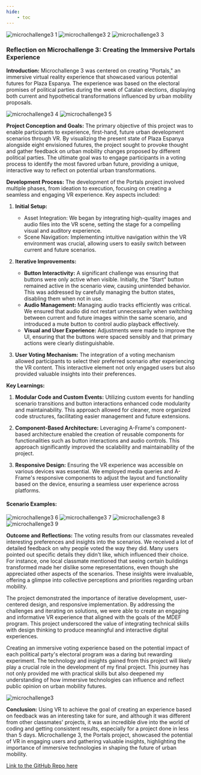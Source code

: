 ```yaml
---
hide:
    - toc
---
```


![microchallenge3 1](../../images/Varias/microchallenge%203%201.jpeg)
![microchallenge3 2](../../images/Varias/microchallenge%203%202.jpeg)
![microchallenge3 3](../../images/Varias/microchallenge%203%203.jpeg)



### Reflection on Microchallenge 3: Creating the Immersive Portals Experience

**Introduction:**
Microchallenge 3 was centered on creating "Portals," an immersive virtual reality experience that showcased various potential futures for Plaza Espanya. The experience was based on the electoral promises of political parties during the week of Catalan elections, displaying both current and hypothetical transformations influenced by urban mobility proposals.

![microchallenge3 4](../../images/Varias/microchallenge%203%204.jpg)
![microchallenge3 5](../../images/Varias/microchallenge%203%205.png)



**Project Conception and Goals:**
The primary objective of this project was to enable participants to experience, first-hand, future urban development scenarios through VR. By visualizing the present state of Plaza Espanya alongside eight envisioned futures, the project sought to provoke thought and gather feedback on urban mobility changes proposed by different political parties. The ultimate goal was to engage participants in a voting process to identify the most favored urban future, providing a unique, interactive way to reflect on potential urban transformations.

**Development Process:**
The development of the Portals project involved multiple phases, from ideation to execution, focusing on creating a seamless and engaging VR experience. Key aspects included:

1. **Initial Setup:**
    - Asset Integration: We began by integrating high-quality images and audio files into the VR scene, setting the stage for a compelling visual and auditory experience.
    - Scene Navigation: Implementing intuitive navigation within the VR environment was crucial, allowing users to easily switch between current and future scenarios.

2. **Iterative Improvements:**
   - **Button Interactivity:** A significant challenge was ensuring that buttons were only active when visible. Initially, the "Start" button remained active in the scenario view, causing unintended behavior. This was addressed by carefully managing the button states, disabling them when not in use.
   - **Audio Management:** Managing audio tracks efficiently was critical. We ensured that audio did not restart unnecessarily when switching between current and future images within the same scenario, and introduced a mute button to control audio playback effectively.
   - **Visual and User Experience:** Adjustments were made to improve the UI, ensuring that the buttons were spaced sensibly and that primary actions were clearly distinguishable.

3. **User Voting Mechanism:**
  The integration of a voting mechanism allowed participants to select their preferred scenario after experiencing the VR content. This interactive element not only engaged users but also provided valuable insights into their preferences.

**Key Learnings:**
1. **Modular Code and Custom Events:**
   Utilizing custom events for handling scenario transitions and button interactions enhanced code modularity and maintainability. This approach allowed for cleaner, more organized code structures, facilitating easier management and future extensions.

2. **Component-Based Architecture:**
   Leveraging A-Frame's component-based architecture enabled the creation of reusable components for functionalities such as button interactions and audio controls. This approach significantly improved the scalability and maintainability of the project.

3. **Responsive Design:**
   Ensuring the VR experience was accessible on various devices was essential. We employed media queries and A-Frame's responsive components to adjust the layout and functionality based on the device, ensuring a seamless user experience across platforms.

#### Scenario Examples:

![microchallenge3 6](../../images/Varias/microchallenge%203%206.png)
![microchallenge3 7](../../images/Varias/microchallenge%203%207png.png)
![microchallenge3 8](../../images/Varias/microchallenge%203%208.png)
![microchallenge3 9](../../images/Varias/microchallenge%203%209.png)

**Outcome and Reflections:**
The voting results from our classmates revealed interesting preferences and insights into the scenarios. We received a lot of detailed feedback on why people voted the way they did. Many users pointed out specific details they didn't like, which influenced their choice. For instance, one local classmate mentioned that seeing certain buildings transformed made her dislike some representations, even though she appreciated other aspects of the scenarios. These insights were invaluable, offering a glimpse into collective perceptions and priorities regarding urban mobility.

The project demonstrated the importance of iterative development, user-centered design, and responsive implementation. By addressing the challenges and iterating on solutions, we were able to create an engaging and informative VR experience that aligned with the goals of the MDEF program. This project underscored the value of integrating technical skills with design thinking to produce meaningful and interactive digital experiences.

Creating an immersive voting experience based on the potential impact of each political party's electoral program was a daring but rewarding experiment. The technology and insights gained from this project will likely play a crucial role in the development of my final project. This journey has not only provided me with practical skills but also deepened my understanding of how immersive technologies can influence and reflect public opinion on urban mobility futures.

![microchallenge3](../../images/Varias/microchallenge%203.jpeg)

**Conclusion:**
Using VR to achieve the goal of creating an experience based on feedback was an interesting take for sure, and although it was different from other classmates' projects, it was an incredible dive into the world of coding and getting consistent results, especially for a project done in less than 5 days. Microchallenge 3, the Portals project, showcased the potential of VR in engaging users and gathering valuable insights, highlighting the importance of immersive technologies in shaping the future of urban mobility.




[Link to the GitHub Repo here](https://github.com/JDLM92/Portals.git)


